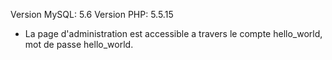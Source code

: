 Version MySQL: 5.6
Version PHP: 5.5.15

- La page d'administration est accessible a travers le compte hello_world, mot de passe hello_world.